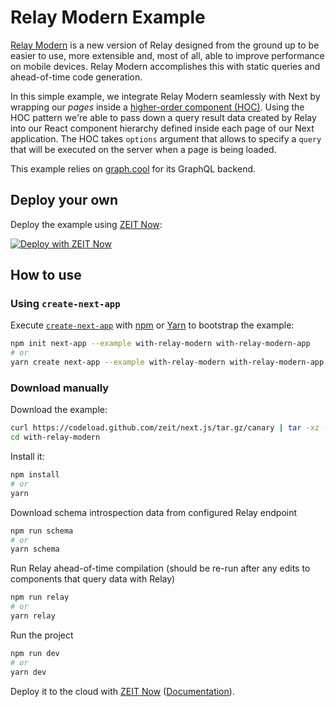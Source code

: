 # Relay Modern Example

[Relay Modern](https://relay.dev/) is a new version of Relay designed from the ground up to be easier to use, more extensible and, most of all, able to improve performance on mobile devices. Relay Modern accomplishes this with static queries and ahead-of-time code generation.

In this simple example, we integrate Relay Modern seamlessly with Next by wrapping our _pages_ inside a [higher-order component (HOC)](https://facebook.github.io/react/docs/higher-order-components.html). Using the HOC pattern we're able to pass down a query result data created by Relay into our React component hierarchy defined inside each page of our Next application. The HOC takes `options` argument that allows to specify a `query` that will be executed on the server when a page is being loaded.

This example relies on [graph.cool](https://www.graph.cool) for its GraphQL backend.

## Deploy your own

Deploy the example using [ZEIT Now](https://zeit.co/now):

[![Deploy with ZEIT Now](https://zeit.co/button)](https://zeit.co/new/project?template=https://github.com/zeit/next.js/tree/canary/examples/with-relay-modern)

## How to use

### Using `create-next-app`

Execute [`create-next-app`](https://github.com/zeit/next.js/tree/canary/packages/create-next-app) with [npm](https://docs.npmjs.com/cli/init) or [Yarn](https://yarnpkg.com/lang/en/docs/cli/create/) to bootstrap the example:

```bash
npm init next-app --example with-relay-modern with-relay-modern-app
# or
yarn create next-app --example with-relay-modern with-relay-modern-app
```

### Download manually

Download the example:

```bash
curl https://codeload.github.com/zeit/next.js/tar.gz/canary | tar -xz --strip=2 next.js-canary/examples/with-relay-modern
cd with-relay-modern
```

Install it:

```bash
npm install
# or
yarn
```

Download schema introspection data from configured Relay endpoint

```bash
npm run schema
# or
yarn schema
```

Run Relay ahead-of-time compilation (should be re-run after any edits to components that query data with Relay)

```bash
npm run relay
# or
yarn relay
```

Run the project

```bash
npm run dev
# or
yarn dev
```

Deploy it to the cloud with [ZEIT Now](https://zeit.co/new?filter=next.js&utm_source=github&utm_medium=readme&utm_campaign=next-example) ([Documentation](https://nextjs.org/docs/deployment)).

